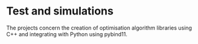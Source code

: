 # Test and simulations

The projects concern the creation of optimisation algorithm libraries using C++ and integrating with Python using pybind11. 
